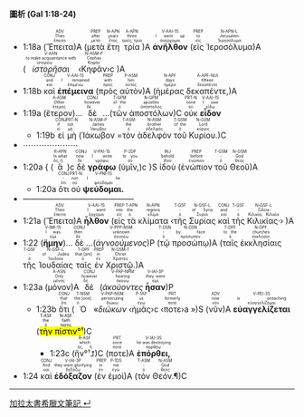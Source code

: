 #### 圖析 (Gal 1:18-24)




- <rt>1:18a</rt> (<RUBY><ruby><ruby>Ἔπειτα<rt>ἔπειτα</rt></ruby><rt>Then</rt></ruby><rt>ADV</rt></RUBY>)A (<RUBY><ruby><ruby>μετὰ<rt>μετά</rt></ruby><rt>after</rt></ruby><rt>PREP</rt></RUBY> <RUBY><ruby><ruby>ἔτη<rt>ἔτος</rt></ruby><rt>years</rt></ruby><rt>N-APN</rt></RUBY> <RUBY><ruby><ruby>τρία<rt>τρεῖς, τρία</rt></ruby><rt>three</rt></ruby><rt>A-APN</rt></RUBY>)A <RUBY><ruby><ruby><strong>ἀνῆλθον</strong><rt>ἀνέρχομαι</rt></ruby><rt>I went up</rt></ruby><rt>V-AAI-1S</rt></RUBY> (<RUBY><ruby><ruby>εἰς<rt>εἰς</rt></ruby><rt>to</rt></ruby><rt>PREP</rt></RUBY> <RUBY><ruby><ruby>Ἱεροσόλυμα<rt>Ἱεροσόλυμα</rt></ruby><rt>Jerusalem</rt></ruby><rt>N-APN-L</rt></RUBY>)A (<RUBY><ruby><ruby><em>ἱστορῆσαι</em><rt>ἱστορέω</rt></ruby><rt>to make acquaintance with</rt></ruby><rt>V-AAN</rt></RUBY> ‹<RUBY><ruby><ruby>Κηφᾶν<rt>Κηφᾶς</rt></ruby><rt>Cephas</rt></ruby><rt>N-ASM-P</rt></RUBY>›c )A
- <rt>1:18b</rt> <RUBY><ruby><ruby>καὶ<rt>καί</rt></ruby><rt>and</rt></ruby><rt>CONJ</rt></RUBY> <RUBY><ruby><ruby><strong>ἐπέμεινα</strong><rt>ἐπιμένω</rt></ruby><rt>I remained</rt></ruby><rt>V-AAI-1S</rt></RUBY> (<RUBY><ruby><ruby>πρὸς<rt>πρός</rt></ruby><rt>with</rt></ruby><rt>PREP</rt></RUBY> <RUBY><ruby><ruby>αὐτὸν<rt>αὐτός</rt></ruby><rt>him</rt></ruby><rt>P-ASM</rt></RUBY>)A (<RUBY><ruby><ruby>ἡμέρας<rt>ἡμέρα</rt></ruby><rt>days</rt></ruby><rt>N-APF</rt></RUBY> <RUBY><ruby><ruby>δεκαπέντε,<rt>δεκαπέντε</rt></ruby><rt>fifteen</rt></ruby><rt>A-APF-NUI</rt></RUBY>)A
- <rt>1:19a</rt> (<RUBY><ruby><ruby>ἕτερον<rt>ἕτερος</rt></ruby><rt>Other</rt></ruby><rt>A-ASM</rt></RUBY>)... <RUBY><ruby><ruby>δὲ<rt>δέ</rt></ruby><rt>however</rt></ruby><rt>CONJ</rt></RUBY> ...(<RUBY><ruby><ruby>τῶν<rt>ὁ</rt></ruby><rt>of the</rt></ruby><rt>T-GPM</rt></RUBY> <RUBY><ruby><ruby>ἀποστόλων<rt>ἀπόστολος</rt></ruby><rt>apostles</rt></ruby><rt>N-GPM</rt></RUBY>)C <RUBY><ruby><ruby>οὐκ<rt>οὐ</rt></ruby><rt>none</rt></ruby><rt>PRT-N</rt></RUBY> <RUBY><ruby><ruby><strong>εἶδον</strong><rt>εἴδω</rt></ruby><rt>I saw</rt></ruby><rt>V-AAI-1S</rt></RUBY> 
	- <rt>1:19b</rt> <RUBY><ruby><ruby>εἰ<rt>εἰ</rt></ruby><rt>if</rt></ruby><rt>CONJ</rt></RUBY> <RUBY><ruby><ruby>μὴ<rt>μή</rt></ruby><rt>not</rt></ruby><rt>PRT-N</rt></RUBY> (<RUBY><ruby><ruby>Ἰάκωβον<rt>Ἰάκωβος</rt></ruby><rt>James</rt></ruby><rt>N-ASM-P</rt></RUBY> =<RUBY><ruby><ruby>τὸν<rt>ὁ</rt></ruby><rt>the</rt></ruby><rt>T-ASM</rt></RUBY> <RUBY><ruby><ruby>ἀδελφὸν<rt>ἀδελφός</rt></ruby><rt>brother</rt></ruby><rt>N-ASM</rt></RUBY> <RUBY><ruby><ruby>τοῦ<rt>ὁ</rt></ruby><rt>of the</rt></ruby><rt>T-GSM</rt></RUBY> <RUBY><ruby><ruby>Κυρίου.<rt>κύριος</rt></ruby><rt>Lord</rt></ruby><rt>N-GSM</rt></RUBY>)C
- ⋯⋯⋯⋯⋯⋯⋯
- <rt>1:20a</rt> { (<RUBY><ruby><ruby>ἃ<rt>ὅς, ἥ</rt></ruby><rt>In what</rt></ruby><rt>R-APN</rt></RUBY>)c <RUBY><ruby><ruby>δὲ<rt>δέ</rt></ruby><rt>now</rt></ruby><rt>CONJ</rt></RUBY> <RUBY><ruby><ruby><strong>γράφω</strong><rt>γράφω</rt></ruby><rt>I write</rt></ruby><rt>V-PAI-1S</rt></RUBY> (<RUBY><ruby><ruby>ὑμῖν,<rt>σύ</rt></ruby><rt>to you</rt></ruby><rt>P-2DP</rt></RUBY>)c }S <RUBY><ruby><ruby>ἰδοὺ<rt>ἰδού</rt></ruby><rt>behold</rt></ruby><rt>INJ</rt></RUBY> (<RUBY><ruby><ruby>ἐνώπιον<rt>ἐνώπιον</rt></ruby><rt>before</rt></ruby><rt>PREP</rt></RUBY> <RUBY><ruby><ruby>τοῦ<rt>ὁ</rt></ruby><rt>-</rt></ruby><rt>T-GSM</rt></RUBY> <RUBY><ruby><ruby>Θεοῦ<rt>θεός</rt></ruby><rt>God</rt></ruby><rt>N-GSM</rt></RUBY>)A
	- <rt>1:20a</rt> <RUBY><ruby><ruby>ὅτι<rt>ὅτι</rt></ruby><rt>-</rt></ruby><rt>CONJ</rt></RUBY> <RUBY><ruby><ruby>οὐ<rt>οὐ</rt></ruby><rt>not</rt></ruby><rt>PRT-N</rt></RUBY> <RUBY><ruby><ruby><strong>ψεύδομαι.</strong><rt>ψεύδομαι</rt></ruby><rt>I lie</rt></ruby><rt>V-PNI-1S</rt></RUBY> 
- ——————————————
- <rt>1:21a</rt> (<RUBY><ruby><ruby>Ἔπειτα<rt>ἔπειτα</rt></ruby><rt>Then</rt></ruby><rt>ADV</rt></RUBY>)A <RUBY><ruby><ruby><strong>ἦλθον</strong><rt>ἔρχομαι</rt></ruby><rt>I went</rt></ruby><rt>V-AAI-1S</rt></RUBY> (<RUBY><ruby><ruby>εἰς<rt>εἰς</rt></ruby><rt>into</rt></ruby><rt>PREP</rt></RUBY> <RUBY><ruby><ruby>τὰ<rt>ὁ</rt></ruby><rt>the</rt></ruby><rt>T-APN</rt></RUBY> <RUBY><ruby><ruby>κλίματα<rt>κλίμα</rt></ruby><rt>regions</rt></ruby><rt>N-APN</rt></RUBY> ‹<RUBY><ruby><ruby>τῆς<rt>ὁ</rt></ruby><rt>-</rt></ruby><rt>T-GSF</rt></RUBY> <RUBY><ruby><ruby>Συρίας<rt>Συρία</rt></ruby><rt>of Syria</rt></ruby><rt>N-GSF-L</rt></RUBY> <RUBY><ruby><ruby>καὶ<rt>καί</rt></ruby><rt>and</rt></ruby><rt>CONJ</rt></RUBY> <RUBY><ruby><ruby>τῆς<rt>ὁ</rt></ruby><rt>-</rt></ruby><rt>T-GSF</rt></RUBY> <RUBY><ruby><ruby>Κιλικίας·<rt>Κιλικία, Κιλικία</rt></ruby><rt>Cilicia</rt></ruby><rt>N-GSF-L</rt></RUBY>› )A
- <rt>1:22</rt> (<RUBY><ruby><ruby><strong>ἤμην</strong><rt>εἰμί</rt></ruby><rt>I was</rt></ruby><rt>V-IMI-1S</rt></RUBY>)... <RUBY><ruby><ruby>δὲ<rt>δέ</rt></ruby><rt>then</rt></ruby><rt>CONJ</rt></RUBY> ...(<RUBY><ruby><ruby><em>ἀγνοούμενος</em><rt>ἀγνοέω</rt></ruby><rt>unknown</rt></ruby><rt>V-PPP-NSM</rt></RUBY>)P (<RUBY><ruby><ruby>τῷ<rt>ὁ</rt></ruby><rt>-</rt></ruby><rt>T-DSN</rt></RUBY> <RUBY><ruby><ruby>προσώπῳ<rt>πρόσωπον</rt></ruby><rt>by face</rt></ruby><rt>N-DSN</rt></RUBY>)A (<RUBY><ruby><ruby>ταῖς<rt>ὁ</rt></ruby><rt>to the</rt></ruby><rt>T-DPF</rt></RUBY> <RUBY><ruby><ruby>ἐκκλησίαις<rt>ἐκκλησία</rt></ruby><rt>churches</rt></ruby><rt>N-DPF</rt></RUBY> <RUBY><ruby><ruby>τῆς<rt>ὁ</rt></ruby><rt>-</rt></ruby><rt>T-GSF</rt></RUBY> <RUBY><ruby><ruby>Ἰουδαίας<rt>Ἰουδαία</rt></ruby><rt>of Judea</rt></ruby><rt>N-GSF-L</rt></RUBY> <RUBY><ruby><ruby>ταῖς<rt>ὁ</rt></ruby><rt>that [are]</rt></ruby><rt>T-DPF</rt></RUBY> <RUBY><ruby><ruby>ἐν<rt>ἐν</rt></ruby><rt>in</rt></ruby><rt>PREP</rt></RUBY> <RUBY><ruby><ruby>Χριστῷ.<rt>Χριστός</rt></ruby><rt>Christ</rt></ruby><rt>N-DSM-T</rt></RUBY>)A
- <rt>1:23a</rt> (<RUBY><ruby><ruby>μόνον<rt>μόνος</rt></ruby><rt>Only</rt></ruby><rt>A-ASN</rt></RUBY>)A <RUBY><ruby><ruby>δὲ<rt>δέ</rt></ruby><rt>however</rt></ruby><rt>CONJ</rt></RUBY> (<RUBY><ruby><ruby><em>ἀκούοντες</em><rt>ἀκούω</rt></ruby><rt>hearing</rt></ruby><rt>V-PAP-NPM</rt></RUBY> <RUBY><ruby><ruby><strong>ἦσαν</strong><rt>εἰμί</rt></ruby><rt>they were</rt></ruby><rt>V-IAI-3P</rt></RUBY>)P
	- <rt>1:23b</rt> <RUBY><ruby><ruby>ὅτι<rt>ὅτι</rt></ruby><rt>that</rt></ruby><rt>CONJ</rt></RUBY> (<RUBY><ruby><ruby>Ὁ<rt>ὁ</rt></ruby><rt>the [one]</rt></ruby><rt>T-NSM</rt></RUBY> «<RUBY><ruby><ruby><em>διώκων</em><rt>διώκω</rt></ruby><rt>persecuting</rt></ruby><rt>V-PAP-NSM</rt></RUBY> ‹<RUBY><ruby><ruby>ἡμᾶς<rt>ἐγώ</rt></ruby><rt>us</rt></ruby><rt>P-1AP</rt></RUBY>›c ‹<RUBY><ruby><ruby>ποτε<rt>ποτέ</rt></ruby><rt>formerly</rt></ruby><rt>PRT</rt></RUBY>›a »)S (<RUBY><ruby><ruby>νῦν<rt>νῦν</rt></ruby><rt>now</rt></ruby><rt>ADV</rt></RUBY>)A <RUBY><ruby><ruby><strong>εὐαγγελίζεται</strong><rt>εὐαγγελίζομαι</rt></ruby><rt>is preaching</rt></ruby><rt>V-PEI-3S</rt></RUBY> (<mark><RUBY><ruby><ruby>τὴν<rt>ὁ</rt></ruby><rt>the</rt></ruby><rt>T-ASF</rt></RUBY> <RUBY><ruby><ruby>πίστιν<rt>πίστις</rt></ruby><rt>faith</rt></ruby><rt>N-ASF</rt></RUBY>°¹</mark>)C 
		- <rt>1:23c</rt> (<RUBY><ruby><ruby>ἥν°¹⮥<rt>ὅς, ἥ</rt></ruby><rt>which</rt></ruby><rt>R-ASF</rt></RUBY>)C (<RUBY><ruby><ruby>ποτε<rt>ποτέ</rt></ruby><rt>once</rt></ruby><rt>PRT</rt></RUBY>)A <RUBY><ruby><ruby><strong>ἐπόρθει,</strong><rt>πορθέω</rt></ruby><rt>he was destroying</rt></ruby><rt>V-IAI-3S</rt></RUBY> 
- <rt>1:24</rt> <RUBY><ruby><ruby>καὶ<rt>καί</rt></ruby><rt>And</rt></ruby><rt>CONJ</rt></RUBY> <RUBY><ruby><ruby><strong>ἐδόξαζον</strong><rt>δοξάζω</rt></ruby><rt>they were glorifying</rt></ruby><rt>V-IAI-3P</rt></RUBY> (<RUBY><ruby><ruby>ἐν<rt>ἐν</rt></ruby><rt>in</rt></ruby><rt>PREP</rt></RUBY> <RUBY><ruby><ruby>ἐμοὶ<rt>ἐγώ</rt></ruby><rt>me</rt></ruby><rt>P-1DS</rt></RUBY>)A (<RUBY><ruby><ruby>τὸν<rt>ὁ</rt></ruby><rt>-</rt></ruby><rt>T-ASM</rt></RUBY> <RUBY><ruby><ruby>Θεόν.¶<rt>θεός</rt></ruby><rt>God</rt></ruby><rt>N-ASM</rt></RUBY>)C




---
[加拉太書希臘文筆記 ↵](Galatians-Notes.md)